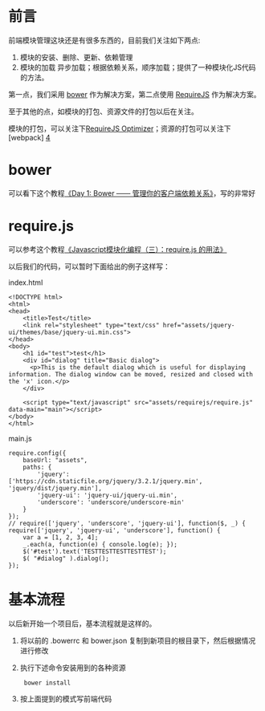 # 前言
前端模块管理这块还是有很多东西的，目前我们关注如下两点:

1. 模块的安装、删除、更新、依赖管理
2. 模块的加载
    异步加载；根据依赖关系，顺序加载；提供了一种模块化JS代码的方法。

第一点，我们采用 [bower][1] 作为解决方案，第二点使用 [RequireJS][2] 作为解决方案。

至于其他的点，如模块的打包、资源文件的打包以后在关注。

模块的打包，可以关注下[RequireJS Optimizer][3]；资源的打包可以关注下 [webpack] [4]

# bower
可以看下这个教程[《Day 1: Bower —— 管理你的客户端依赖关系》][5]，写的非常好

# require.js
可以参考这个教程[《Javascript模块化编程（三）：require.js 的用法》][2]

以后我们的代码，可以暂时下面给出的例子这样写：

index.html

    <!DOCTYPE html>
    <html>
    <head>
        <title>Test</title>
        <link rel="stylesheet" type="text/css" href="assets/jquery-ui/themes/base/jquery-ui.min.css">
    </head>
    <body>
        <h1 id="test">test</h1>
        <div id="dialog" title="Basic dialog">
          <p>This is the default dialog which is useful for displaying information. The dialog window can be moved, resized and closed with the 'x' icon.</p>
        </div>
        
        <script type="text/javascript" src="assets/requirejs/require.js" data-main="main"></script>
    </body>
    </html>

main.js

    require.config({
        baseUrl: "assets",
        paths: {
            'jquery': ['https://cdn.staticfile.org/jquery/3.2.1/jquery.min', 'jquery/dist/jquery.min'],
            'jquery-ui': 'jquery-ui/jquery-ui.min',
            'underscore': 'underscore/underscore-min'
        }
    });
    // require(['jquery', 'underscore', 'jquery-ui'], function($, _) {
    require(['jquery', 'jquery-ui', 'underscore'], function() {
        var a = [1, 2, 3, 4];
        _.each(a, function(e) { console.log(e); });
        $('#test').text('TESTTESTTESTTESTTEST');
        $( "#dialog" ).dialog();
    });


# 基本流程
以后新开始一个项目后，基本流程就是这样的。

1. 将以前的 .bowerrc 和 bower.json 复制到新项目的根目录下，然后根据情况进行修改
2. 执行下述命令安装用到的各种资源
    
        bower install
3. 按上面提到的模式写前端代码

[1]: https://bower.io/  "Bower"
[2]: http://www.ruanyifeng.com/blog/2012/11/require_js.html "Javascript模块化编程（三）：require.js的用法"
[3]: http://requirejs.org/docs/optimization.html "REQUIREJS OPTIMIZER"
[4]: https://webpack.js.org/concepts/   "webpack"
[5]: https://segmentfault.com/a/1190000000349555 "Day 1: Bower —— 管理你的客户端依赖关系"
[6]: https://github.com/bower/spec/blob/master/json.md "bower.json specification"
[7]: http://www.ruanyifeng.com/blog/2012/10/asynchronous_module_definition.html "Javascript模块化编程（二）：AMD规范"
